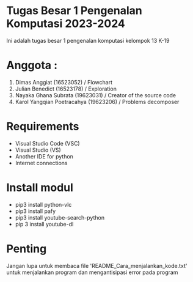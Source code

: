 # Tugas Besar 1 Pengenalan Komputasi 2023-2024
Ini adalah tugas besar 1 pengenalan komputasi kelompok 13 K-19

# Anggota  :
1. Dimas Anggiat (16523052) / Flowchart
2. Julian Benedict (16523178) / Exploration
3. Nayaka Ghana Subrata (19623031) / Creator of the source code
4. Karol Yangqian Poetracahya (19623206) / Problems decomposer

# Requirements
- Visual Studio Code (VSC)
- Visual Studio (VS)
- Another IDE for python
- Internet connections

# Install modul
- pip3 install python-vlc
- pip3 install pafy
- pip3 install youtube-search-python
- pip 3 install youtube-dl

# Penting
Jangan lupa untuk membaca file 'README_Cara_menjalankan_kode.txt' untuk menjalankan program dan mengantisipasi error pada program
